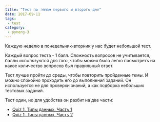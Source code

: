 ```yaml
---
title: "Тест по темам первого и второго дня"
date: 2017-09-11
tags:
 - test
category:
 - pyneng-3
---
```


Каждую неделю в понедельник-вторник у нас будет небольшой тест.

Каждый вопрос теста - 1 балл. Сложность вопросов не учитывается, баллы используются для того, чтобы можно было легко посмотреть на какое количество вопросов был правильный ответ.

Тест лучше пройти до среды, чтобы повторить пройденные темы.
И можно спокойно проходить его до выполнения заданий.
Он используется не для проверки знаний, а как подборка небольших тестовых заданий.

Тест один, но для удобства он разбит на две части:

* [Quiz 1. Типы данных. Часть 1](https://goo.gl/forms/wa2BfnmLk3gD2szK2)
* [Quiz 1. Типы данных. Часть 2](https://goo.gl/forms/hHsqwFwoRVHCPiQx2)

